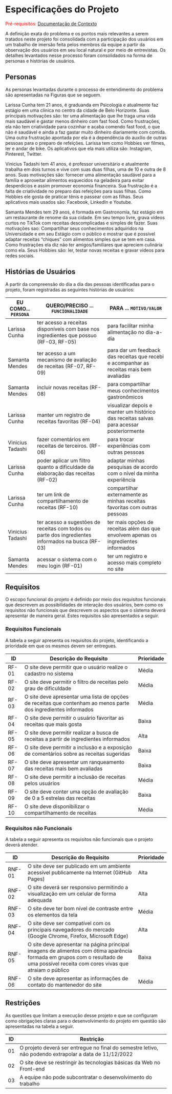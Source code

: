 # Especificações do Projeto

<span style="color:red">Pré-requisitos: <a href="1-Documentação de Contexto.md"> Documentação de Contexto</a></span>

A definição exata do problema e os pontos mais relevantes a serem tratados neste projeto foi consolidada com a participação dos usuários em um trabalho de imersão feita pelos membros da equipe a partir da observação dos usuários em seu local natural e por meio de entrevistas. Os detalhes levantados nesse processo foram consolidados na forma de personas e histórias de usuários.

## Personas

As personas levantadas durante o processo de entendimento do problema são apresentadas na Figuras que se seguem.

Larissa Cunha tem 21 anos, é graduanda em Psicologia e atualmente faz estágio em uma clínica no centro da cidade de Belo Horizonte. Suas principais motivações são: ter uma alimentação que lhe traga uma vida mais saudável e gastar menos dinheiro com fast food. Como frustrações, ela não tem criatividade para cozinhar e acaba comendo fast food, o que não é saudável e ainda a faz gastar muito dinheiro diariamente com comida. Uma outra frustração apontada por ela é a dependência do auxílio de outras pessoas para o preparo de refeições. Larissa tem como Hobbies ver filmes, ler e andar de bike. Os aplicativos que ela mais utiliza são: Instagram, Pinterest, Twitter.

Vinicius Tadashi tem 41 anos, é professor universitário e atualmente trabalha em dois turnos e vive com suas duas filhas, uma de 10 e outra de 8 anos. Suas motivações são: fornecer uma alimentação saudável para a família e aproveitar alimentos esquecidos na geladeira para evitar desperdícios e assim promover economia financeira. Sua frustração é a falta de criatividade no preparo das refeições para suas filhas. Como Hobbies ele gosta de praticar tênis e passear com as filhas. Seus aplicativos mais usados são: Facebook, LinkedIn e Youtube.

Samanta Mendes tem 29 anos, é formada em Gastronomia, faz estágio em um restaurante de renome da sua cidade. Em seu tempo livre, grava vídeos curtos no TikTok com receitas descomplicadas e simples de fazer. Suas motivações sao: Compartilhar seus conhecimentos adquiridos na Universidade e em seu Estágio com o público e mostrar que é possível adaptar receitas “chiques” com alimentos simples que se tem em casa. Como frustrações ela diz não ter amigos/familiares que apreciem culinária como ela. Seus Hobbies são: ler, testar novas receitas e gravar vídeos para redes sociais.

## Histórias de Usuários

A partir da compreensão do dia a dia das pessoas identificadas para o projeto, foram registradas as seguintes histórias de usuários:

|EU COMO... `PERSONA`| QUERO/PRECISO ... `FUNCIONALIDADE` |PARA ... `MOTIVO/VALOR`                 |
|--------------------|------------------------------------|----------------------------------------|
|Larissa Cunha       | ter acesso a receitas disponíveis com base nos ingredientes que possuo (RF-03, RF-05)  | para facilitar minha alimentação no dia-a-dia    |   
|Samanta Mendes      | ter acesso a um mecanismo de avaliação de receitas (RF-07, RF-09)| para dar um feedback das receitas que recebi e acompanhar as receitas mais bem avaliadas  |
|Samanta Mendes      | incluir novas receitas (RF-08)| para compartilhar meus conhecimentos gastronômicos  |
|Larissa Cunha       | manter um registro de receitas favoritas (RF-04) | visualizar depois e manter um histórico das receitas salvas para acessar posteriormente|
|Vinicius Tadashi    | fazer comentários em receitas de terceiros. (RF-06)   | para trocar experiências com outras pessoas  | 
|Larissa Cunha       | poder aplicar um filtro quanto a dificuldade da elaboração das receitas (RF-02) | adaptar minhas pesquisas de acordo com o nível da minha experiência|
|Larissa Cunha       | ter um link de compartilhamento de receitas (RF-10) | compartilhar externamente as minhas receitas favoritas com outras pessoas |
|Vinicius Tadashi    | ter acesso a sugestões de receitas com todos ou parte dos ingredientes informados na busca (RF-03) | ter mais opções de receitas além das que envolvem apenas os ingredientes informados |
|Samanta Mendes      | acessar o sistema com o meu login (RF-01) | ter um registro e acesso mais completo no site |

## Requisitos

O escopo funcional do projeto é definido por meio dos requisitos funcionais que descrevem as possibilidades de interação dos usuários, bem como os requisitos não funcionais que descrevem os aspectos que o sistema deverá apresentar de maneira geral. Estes requisitos são apresentados a seguir.

### Requisitos Funcionais

A tabela a seguir apresenta os requisitos do projeto, identificando a prioridade em que os mesmos devem ser entregues.

|ID    | Descrição do Requisito  | Prioridade |
|------|-------------------------------------------|----|
|RF-01 | O site deve permitir que o usuário realize o cadastro no sistema | Média |
|RF-02 | O site deve permitir o filtro de receitas pelo grau de dificuldade | Média |
|RF-03 | O site deve apresentar uma lista de opções de receitas que contenham ao menos parte dos ingredientes informados| Média |
|RF-04 | O site deve permitir o usuário favoritar as receitas que mais gosta | Baixa |            
|RF-05 | O site deve permitir realizar a busca de receitas a partir de ingredientes informados| Alta  |
|RF-06 | O site deve permitir a inclusão e a exposição de comentários sobre as receitas sugeridas | Baixa |
|RF-07 | O site deve apresentar um ranqueamento das receitas mais bem avaliadas | Baixa |
|RF-08 | O site deve permitir a inclusão de receitas pelos usuários | Média |
|RF-09 | O site deve conter uma opção de avaliação de 0 a 5 estrelas das receitas | Baixa |
|RF-10 | O site deve disponibilizar o compartilhamento de receitas | Média |

### Requisitos não Funcionais

A tabela a seguir apresenta os requisitos não funcionais que o projeto deverá atender.

|ID     | Descrição do Requisito  |Prioridade |
|-------|-------------------------|----|
|RNF-01 | O site deve ser publicado em um ambiente acessível publicamente na Internet (GitHub Pages) | Alta | 
|RNF-02 | O site deverá ser responsivo permitindo a visualização em um celular de forma adequada | Alta | 
|RNF-03 | O site deve ter bom nível de contraste entre os elementos da tela | Média | 
|RNF-04 | O site deve ser compatível com os principais navegadores do mercado (Google Chrome, Firefox, Microsoft Edge) | Alta | 
|RNF-05 | O site deve apresentar na página principal imagens de alimentos com ótima aparência formada em grupos com o resultado de uma possível receita com cores vivas que atraiam o público | Baixa | 
|RNF-06 | O site deve apresentar as informações de contato do mantenedor do site | Média | 

## Restrições

As questões que limitam a execução desse projeto e que se configuram como obrigações claras para o desenvolvimento do projeto em questão são apresentadas na tabela a seguir.

|ID| Restrição                                             |
|--|-------------------------------------------------------|
|01| O projeto deverá ser entregue no final do semestre letivo, não podendo extrapolar a data de 11/12/2022 |
|02| O site deve se restringir às tecnologias básicas da Web no Front-end |
|03| A equipe não pode subcontratar o desenvolvimento do trabalho |
